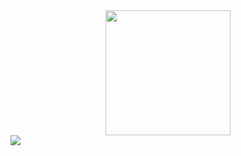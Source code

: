 <div align="center">
<img src="https://media.giphy.com/media/coxQHKASG60HrHtvkt/giphy.gif" alt="" width="200" height="">
</div>
<div>
  <a href="https://www.linkedin.com/in/suhail-ahm/">
      <img src="https://img.shields.io/badge/LinkedIn-0077B5?style=for-the-badge&logo=linkedin&logoColor=white">  
  </a>
</div>
